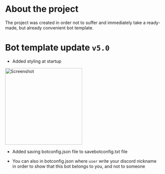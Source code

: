 # About the project
The project was created in order not to suffer and immediately take a ready-made, but already convenient bot template.
# Bot template update `v5.0`
* Added styling at startup

<p><img src="https://media.discordapp.net/attachments/757169876451196969/855825949606281246/Screenshot_2021-06-19-18-05-20-62.png" width"250" height="250" alt="Screenshot" /></p>

* Added saving botconfig.json file to savebotconfig.txt file

* You can also in botconfig.json where `user` write your discord nickname in order to show that this bot belongs to you, and not to someone
